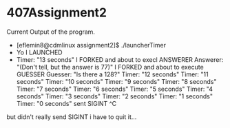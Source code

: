 # 407Assignment2

Current Output of the program.

+  [eflemin8@cdmlinux assignment2]$ ./launcherTimer 
+  Yo I LAUNCHED
+  Timer: "13 seconds"
I FORKED and about to execl ANSWERER
Answerer: "(Don't tell, but the answer is 77)"
I FORKED and about to execute GUESSER
Guesser: "Is there a 128?"
Timer: "12 seconds"
Timer: "11 seconds"
Timer: "10 seconds"
Timer: "9 seconds"
Timer: "8 seconds"
Timer: "7 seconds"
Timer: "6 seconds"
Timer: "5 seconds"
Timer: "4 seconds"
Timer: "3 seconds"
Timer: "2 seconds"
Timer: "1 seconds"
Timer: "0 seconds"
sent SIGINT
^C

but didn't really send SIGINT i have to quit it...

